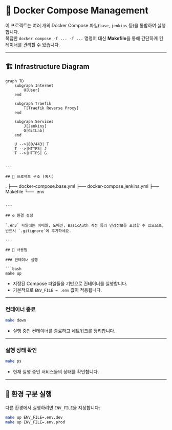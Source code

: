 
# 🐳 Docker Compose Management

이 프로젝트는 여러 개의 Docker Compose 파일(`base`, `jenkins` 등)을 통합하여 실행합니다.  
복잡한 `docker compose -f ... -f ...` 명령어 대신 **Makefile**을 통해 간단하게 컨테이너를 관리할 수 있습니다.

---

## 🏗️ Infrastructure Diagram

```mermaid
graph TD
    subgraph Internet
        U[User]
    end

    subgraph Traefik
        T[Traefik Reverse Proxy]
    end

    subgraph Services
        J[Jenkins]
        G[GitLab]
    end

    U -->|80/443| T
    T -->|HTTPS| J
    T -->|HTTPS| G


---

## 📂 프로젝트 구조 (예시)

```
.
├── docker-compose.base.yml
├── docker-compose.jenkins.yml
├── Makefile
└── .env
```

---

## ⚙️ 환경 설정

`.env` 파일에는 이메일, 도메인, BasicAuth 계정 등의 민감정보를 포함할 수 있으므로,
반드시 `.gitignore`에 추가하세요.

---

## 🚀 사용법

### 컨테이너 실행

```bash
make up
```

* 지정된 Compose 파일들을 기반으로 컨테이너를 실행합니다.
* 기본적으로 `ENV_FILE = .env` 값이 적용됩니다.

---

### 컨테이너 종료

```bash
make down
```

* 실행 중인 컨테이너를 종료하고 네트워크를 정리합니다.

---

### 실행 상태 확인

```bash
make ps
```

* 현재 실행 중인 서비스들의 상태를 확인합니다.

---

## 🧩 환경 구분 실행

다른 환경에서 실행하려면 `ENV_FILE`을 지정합니다:

```bash
make up ENV_FILE=.env.dev
make up ENV_FILE=.env.prod
```

